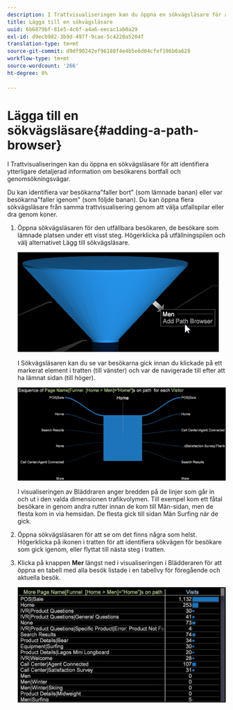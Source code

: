 ```yaml
---
description: I Trattvisualiseringen kan du öppna en sökvägsläsare för att identifiera ytterligare detaljerad information om besökarens bortfall och genomsökningsvägar.
title: Lägga till en sökvägsläsare
uuid: 6b6879bf-81e5-4c6f-a4a6-eecac1ab0a29
exl-id: d9ecb982-3b9d-497f-9cae-5c4220a5204f
translation-type: tm+mt
source-git-commit: d9df90242ef96188f4e4b5e6d04cfef196b0a628
workflow-type: tm+mt
source-wordcount: '266'
ht-degree: 0%

---
```


# Lägga till en sökvägsläsare{#adding-a-path-browser}

I Trattvisualiseringen kan du öppna en sökvägsläsare för att identifiera ytterligare detaljerad information om besökarens bortfall och genomsökningsvägar.

<!-- <a id="section_874AAAA89CB440EA9EABC514E987B613"></a> -->

Du kan identifiera var besökarna&quot;faller bort&quot; (som lämnade banan) eller var besökarna&quot;faller igenom&quot; (som följde banan). Du kan öppna flera sökvägsläsare från samma trattvisualisering genom att välja utfallspilar eller dra genom koner.

1. Öppna sökvägsläsaren för den utfällbara besökaren, de besökare som lämnade platsen under ett visst steg. Högerklicka på utfällningspilen och välj alternativet Lägg till sökvägsläsare.

   ![](assets/funnel_path_browser_1.png)

   I Sökvägsläsaren kan du se var besökarna gick innan du klickade på ett markerat element i tratten (till vänster) och var de navigerade till efter att ha lämnat sidan (till höger).

   ![](assets/funnel_path_browser_2.png)

   I visualiseringen av Bläddraren anger bredden på de linjer som går in och ut i den valda dimensionen trafikvolymen. Till exempel kom ett fåtal besökare in genom andra rutter innan de kom till Män-sidan, men de flesta kom in via hemsidan. De flesta gick till sidan Män Surfing när de gick.

1. Öppna sökvägsläsaren för att se om det finns några som helst. Högerklicka på ikonen i tratten för att identifiera sökvägen för besökare som gick igenom, eller flyttat till nästa steg i tratten.
1. Klicka på knappen **Mer** längst ned i visualiseringen i Blädderaren för att öppna en tabell med alla besök listade i en tabellvy för föregående och aktuella besök.

   ![](assets/path_browser_more.png)
